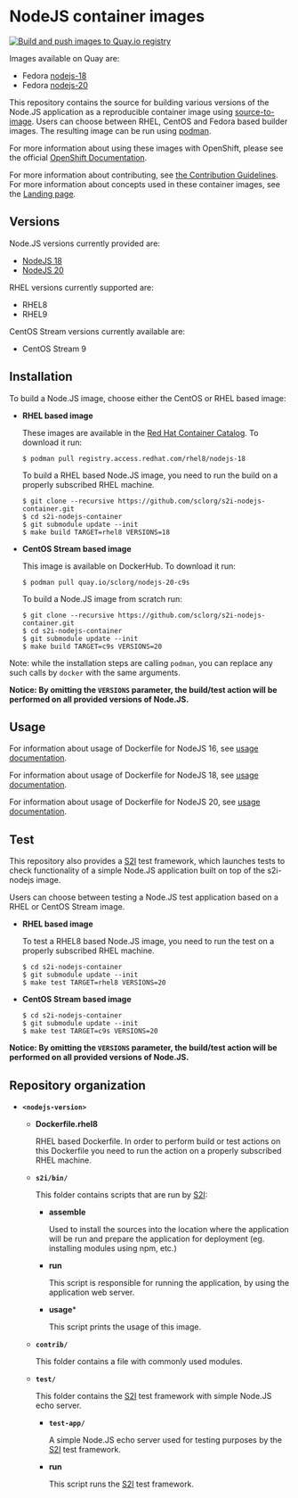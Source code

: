 NodeJS container images
====================

[![Build and push images to Quay.io registry](https://github.com/sclorg/s2i-nodejs-container/actions/workflows/build-and-push.yml/badge.svg)](https://github.com/sclorg/s2i-nodejs-container/actions/workflows/build-and-push.yml)

Images available on Quay are:
* Fedora [nodejs-18](https://quay.io/repository/fedora/nodejs-18)
* Fedora [nodejs-20](https://quay.io/repository/fedora/nodejs-20)

This repository contains the source for building various versions of
the Node.JS application as a reproducible container image using
[source-to-image](https://github.com/openshift/source-to-image).
Users can choose between RHEL, CentOS and Fedora based builder images.
The resulting image can be run using [podman](https://github.com/containers/libpod).

For more information about using these images with OpenShift, please see the
official [OpenShift Documentation](https://docs.okd.io/latest/using_images/s2i_images/nodejs.html).

For more information about contributing, see
[the Contribution Guidelines](https://github.com/sclorg/welcome/blob/master/contribution.md).
For more information about concepts used in these container images, see the
[Landing page](https://github.com/sclorg/welcome).


Versions
---------------
Node.JS versions currently provided are:
* [NodeJS 18](18)
* [NodeJS 20](20)

RHEL versions currently supported are:
* RHEL8
* RHEL9

CentOS Stream versions currently available are:
* CentOS Stream 9


Installation
---------------
To build a Node.JS image, choose either the CentOS or RHEL based image:
*  **RHEL based image**

    These images are available in the [Red Hat Container Catalog](https://access.redhat.com/containers/#/registry.access.redhat.com/rhel8/nodejs-20).
    To download it run:

    ```
    $ podman pull registry.access.redhat.com/rhel8/nodejs-18
    ```

    To build a RHEL based Node.JS image, you need to run the build on a properly
    subscribed RHEL machine.

    ```
    $ git clone --recursive https://github.com/sclorg/s2i-nodejs-container.git
    $ cd s2i-nodejs-container
    $ git submodule update --init
    $ make build TARGET=rhel8 VERSIONS=18
    ```

*  **CentOS Stream based image**

    This image is available on DockerHub. To download it run:

    ```
    $ podman pull quay.io/sclorg/nodejs-20-c9s
    ```

    To build a Node.JS image from scratch run:

    ```
    $ git clone --recursive https://github.com/sclorg/s2i-nodejs-container.git
    $ cd s2i-nodejs-container
    $ git submodule update --init
    $ make build TARGET=c9s VERSIONS=20
    ```

Note: while the installation steps are calling `podman`, you can replace any such calls by `docker` with the same arguments.

**Notice: By omitting the `VERSIONS` parameter, the build/test action will be performed
on all provided versions of Node.JS.**


Usage
-----

For information about usage of Dockerfile for NodeJS 16,
see [usage documentation](16/README.md).

For information about usage of Dockerfile for NodeJS 18,
see [usage documentation](18/README.md).

For information about usage of Dockerfile for NodeJS 20,
see [usage documentation](20/README.md).

Test
----
This repository also provides a [S2I](https://github.com/openshift/source-to-image) test framework,
which launches tests to check functionality of a simple Node.JS application built on top of the s2i-nodejs image.

Users can choose between testing a Node.JS test application based on a RHEL or CentOS Stream image.

*  **RHEL based image**

    To test a RHEL8 based Node.JS image, you need to run the test on a properly
    subscribed RHEL machine.

    ```
    $ cd s2i-nodejs-container
    $ git submodule update --init
    $ make test TARGET=rhel8 VERSIONS=20
    ```

*  **CentOS Stream based image**

    ```
    $ cd s2i-nodejs-container
    $ git submodule update --init
    $ make test TARGET=c9s VERSIONS=20
    ```

**Notice: By omitting the `VERSIONS` parameter, the build/test action will be performed
on all provided versions of Node.JS.**


Repository organization
------------------------
* **`<nodejs-version>`**

    * **Dockerfile.rhel8**

        RHEL based Dockerfile. In order to perform build or test actions on this
        Dockerfile you need to run the action on a properly subscribed RHEL machine.

    * **`s2i/bin/`**

        This folder contains scripts that are run by [S2I](https://github.com/openshift/source-to-image):

        *   **assemble**

            Used to install the sources into the location where the application
            will be run and prepare the application for deployment (eg. installing
            modules using npm, etc.)

        *   **run**

            This script is responsible for running the application, by using the
            application web server.

        *   **usage***

            This script prints the usage of this image.

    * **`contrib/`**

        This folder contains a file with commonly used modules.

    * **`test/`**

        This folder contains the [S2I](https://github.com/openshift/source-to-image)
        test framework with simple Node.JS echo server.

        * **`test-app/`**

            A simple Node.JS echo server used for testing purposes by the [S2I](https://github.com/openshift/source-to-image) test framework.

        * **run**

            This script runs the [S2I](https://github.com/openshift/source-to-image) test framework.

